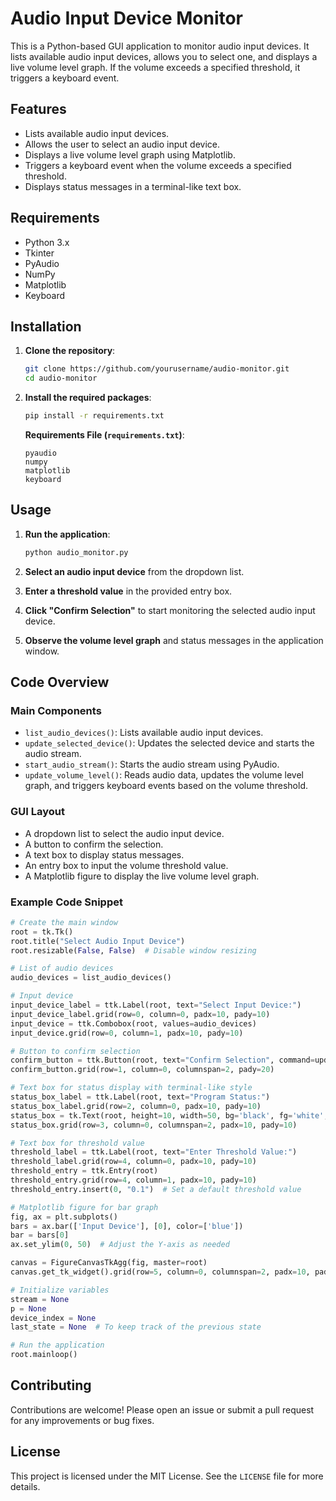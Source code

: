
# Audio Input Device Monitor

This is a Python-based GUI application to monitor audio input devices. It lists available audio input devices, allows you to select one, and displays a live volume level graph. If the volume exceeds a specified threshold, it triggers a keyboard event.

## Features

- Lists available audio input devices.
- Allows the user to select an audio input device.
- Displays a live volume level graph using Matplotlib.
- Triggers a keyboard event when the volume exceeds a specified threshold.
- Displays status messages in a terminal-like text box.

## Requirements

- Python 3.x
- Tkinter
- PyAudio
- NumPy
- Matplotlib
- Keyboard

## Installation

1. **Clone the repository**:
   ```bash
   git clone https://github.com/yourusername/audio-monitor.git
   cd audio-monitor
   ```

2. **Install the required packages**:
   ```bash
   pip install -r requirements.txt
   ```

   **Requirements File (`requirements.txt`)**:
   ```plaintext
   pyaudio
   numpy
   matplotlib
   keyboard
   ```

## Usage

1. **Run the application**:
   ```bash
   python audio_monitor.py
   ```

2. **Select an audio input device** from the dropdown list.

3. **Enter a threshold value** in the provided entry box.

4. **Click "Confirm Selection"** to start monitoring the selected audio input device.

5. **Observe the volume level graph** and status messages in the application window.

## Code Overview

### Main Components

- `list_audio_devices()`: Lists available audio input devices.
- `update_selected_device()`: Updates the selected device and starts the audio stream.
- `start_audio_stream()`: Starts the audio stream using PyAudio.
- `update_volume_level()`: Reads audio data, updates the volume level graph, and triggers keyboard events based on the volume threshold.

### GUI Layout

- A dropdown list to select the audio input device.
- A button to confirm the selection.
- A text box to display status messages.
- An entry box to input the volume threshold value.
- A Matplotlib figure to display the live volume level graph.

### Example Code Snippet

```python
# Create the main window
root = tk.Tk()
root.title("Select Audio Input Device")
root.resizable(False, False)  # Disable window resizing

# List of audio devices
audio_devices = list_audio_devices()

# Input device
input_device_label = ttk.Label(root, text="Select Input Device:")
input_device_label.grid(row=0, column=0, padx=10, pady=10)
input_device = ttk.Combobox(root, values=audio_devices)
input_device.grid(row=0, column=1, padx=10, pady=10)

# Button to confirm selection
confirm_button = ttk.Button(root, text="Confirm Selection", command=update_selected_device)
confirm_button.grid(row=1, column=0, columnspan=2, pady=20)

# Text box for status display with terminal-like style
status_box_label = ttk.Label(root, text="Program Status:")
status_box_label.grid(row=2, column=0, padx=10, pady=10)
status_box = tk.Text(root, height=10, width=50, bg='black', fg='white', insertbackground='white')
status_box.grid(row=3, column=0, columnspan=2, padx=10, pady=10)

# Text box for threshold value
threshold_label = ttk.Label(root, text="Enter Threshold Value:")
threshold_label.grid(row=4, column=0, padx=10, pady=10)
threshold_entry = ttk.Entry(root)
threshold_entry.grid(row=4, column=1, padx=10, pady=10)
threshold_entry.insert(0, "0.1")  # Set a default threshold value

# Matplotlib figure for bar graph
fig, ax = plt.subplots()
bars = ax.bar(['Input Device'], [0], color=['blue'])
bar = bars[0]
ax.set_ylim(0, 50)  # Adjust the Y-axis as needed

canvas = FigureCanvasTkAgg(fig, master=root)
canvas.get_tk_widget().grid(row=5, column=0, columnspan=2, padx=10, pady=10)

# Initialize variables
stream = None
p = None
device_index = None
last_state = None  # To keep track of the previous state

# Run the application
root.mainloop()
```

## Contributing

Contributions are welcome! Please open an issue or submit a pull request for any improvements or bug fixes.

## License

This project is licensed under the MIT License. See the `LICENSE` file for more details.
